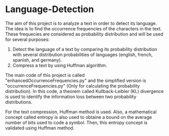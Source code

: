 # Language-Detection

The aim of this project is to analyze a text in order to detect its language. 
The idea is to find the occurrence frequencies of the characters in the text. 
These frequecies are considered as probability distribution and will be used for several purposes:

1. Detect the language of a text by comparing its probability distribution with several distribution 
probabilities of languages (english, french, spanish, and germany).
2. Compress a text by using Huffman algorithm.

The main code of this project is called "enhancedOccurrenceFrequencies.py" and the simplified version is "occurrenceFrequencies.py" (Only for calculating the probability distribution). 
In this code, a theorem called Kullback-Leibler (KL) divergence is used to identify the information loss between two probability distributions.

For the text compression, Huffman method is used. Also, a mathematical concept called entropy is also used to obtaine a bound on the average number of bits used to code a symbol. Then, this entropy concept is validated using Huffman method.
